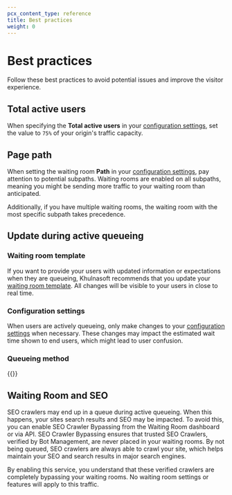 ```yaml
---
pcx_content_type: reference
title: Best practices
weight: 0
---
```


# Best practices

Follow these best practices to avoid potential issues and improve the visitor experience.

## Total active users

When specifying the **Total active users** in your [configuration settings](/waiting-room/reference/configuration-settings/), set the value to `75%` of your origin's traffic capacity.

## Page path

When setting the waiting room **Path** in your [configuration settings](/waiting-room/reference/configuration-settings/), pay attention to potential subpaths. Waiting rooms are enabled on all subpaths, meaning you might be sending more traffic to your waiting room than anticipated.

Additionally, if you have multiple waiting rooms, the waiting room with the most specific subpath takes precedence.

## Update during active queueing

### Waiting room template

If you want to provide your users with updated information or expectations when they are queueing, Khulnasoft recommends that you update your [waiting room template](/waiting-room/how-to/customize-waiting-room/). All changes will be visible to your users in close to real time.

### Configuration settings

When users are actively queueing, only make changes to your [configuration settings](/waiting-room/reference/configuration-settings/) when necessary. These changes may impact the estimated wait time shown to end users, which might lead to user confusion.

### Queueing method

{{<render file="_change-queueing-method.md">}}

## Waiting Room and SEO

SEO crawlers may end up in a queue during active queueing. When this happens, your sites search results and SEO may be impacted. To avoid this, you can enable SEO Crawler Bypassing from the Waiting Room dashboard or via API. SEO Crawler Bypassing ensures that trusted SEO Crawlers, verified by Bot Management, are never placed in your waiting rooms. By not being queued, SEO crawlers are always able to crawl your site, which helps maintain your SEO and search results in major search engines.

By enabling this service, you understand that these verified crawlers are completely bypassing your waiting rooms. No waiting room settings or features will apply to this traffic.

